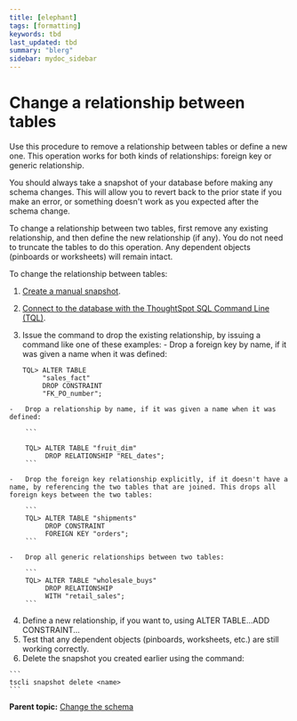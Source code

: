 ```yaml
---
title: [elephant]
tags: [formatting]
keywords: tbd
last_updated: tbd
summary: "blerg"
sidebar: mydoc_sidebar
---
```

# Change a relationship between tables

Use this procedure to remove a relationship between tables or define a new one. This operation works for both kinds of relationships: foreign key or generic relationship.

You should always take a snapshot of your database before making any schema changes. This will allow you to revert back to the prior state if you make an error, or something doesn't work as you expected after the schema change.

To change a relationship between two tables, first remove any existing relationship, and then define the new relationship \(if any\). You do not need to truncate the tables to do this operation. Any dependent objects \(pinboards or worksheets\) will remain intact.

To change the relationship between tables:

1.   [Create a manual snapshot](../backup_restore/take_snapshot.html). 
2.   [Connect to the database with the ThoughtSpot SQL Command Line \(TQL\)](connect_sql_cli.html#). 
3.   Issue the command to drop the existing relationship, by issuing a command like one of these examples: 
    -   Drop a foreign key by name, if it was given a name when it was defined:

        ```
        TQL> ALTER TABLE 
             "sales_fact" 
             DROP CONSTRAINT
             "FK_PO_number";
        ```

    -   Drop a relationship by name, if it was given a name when it was defined:

        ```
        
        TQL> ALTER TABLE "fruit_dim"
             DROP RELATIONSHIP "REL_dates";
        ```

    -   Drop the foreign key relationship explicitly, if it doesn't have a name, by referencing the two tables that are joined. This drops all foreign keys between the two tables:

        ```
        TQL> ALTER TABLE "shipments" 
             DROP CONSTRAINT 
             FOREIGN KEY "orders";
        ```

    -   Drop all generic relationships between two tables:

        ```
        TQL> ALTER TABLE "wholesale_buys" 
             DROP RELATIONSHIP 
             WITH "retail_sales";
        ```

4.   Define a new relationship, if you want to, using ALTER TABLE...ADD CONSTRAINT... 
5.   Test that any dependent objects \(pinboards, worksheets, etc.\) are still working correctly. 
6.   Delete the snapshot you created earlier using the command: 

    ```
    tscli snapshot delete <name>
    ```


**Parent topic:** [Change the schema](../../admin/loading/change_schema.html)

